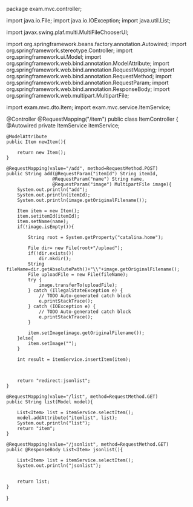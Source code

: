 package exam.mvc.controller;

import java.io.File;
import java.io.IOException;
import java.util.List;

import javax.swing.plaf.multi.MultiFileChooserUI;

import org.springframework.beans.factory.annotation.Autowired;
import org.springframework.stereotype.Controller;
import org.springframework.ui.Model;
import org.springframework.web.bind.annotation.ModelAttribute;
import org.springframework.web.bind.annotation.RequestMapping;
import org.springframework.web.bind.annotation.RequestMethod;
import org.springframework.web.bind.annotation.RequestParam;
import org.springframework.web.bind.annotation.ResponseBody;
import org.springframework.web.multipart.MultipartFile;

import exam.mvc.dto.Item;
import exam.mvc.service.ItemService;

@Controller
@RequestMapping("/item")
public class ItemController {
	@Autowired
	private ItemService itemService;
	 
	@ModelAttribute
	public Item newItem(){
		 
		return new Item();
	}
	
	@RequestMapping(value="/add", method=RequestMethod.POST)
	public String add(@RequestParam("itemId") String itemId,
			         @RequestParam("name") String name,
			         @RequestParam("image") MultipartFile image){
		System.out.println("add");
		System.out.println(itemId);
		System.out.println(image.getOriginalFilename());
		
		Item item = new Item();
		item.setitemId(itemId);
		item.setName(name);
		if(!image.isEmpty()){
			
			String root = System.getProperty("catalina.home");
			
			File dir= new File(root+"/upload");
			if(!dir.exists())
				dir.mkdir();
			String fileName=dir.getAbsolutePath()+"\\"+image.getOriginalFilename();
			File uploadFile = new File(fileName);
			try {
				image.transferTo(uploadFile);
			} catch (IllegalStateException e) {
				// TODO Auto-generated catch block
				e.printStackTrace();
			} catch (IOException e) {
				// TODO Auto-generated catch block
				e.printStackTrace();
			}
		
			item.setImage(image.getOriginalFilename());
		}else{
			item.setImage("");
		}
		
		int result = itemService.insertItem(item);
		
		
		
		return "redirect:jsonlist";
	}
	
	@RequestMapping(value="/list", method=RequestMethod.GET)
	public String list(Model model){
		 
		List<Item> list = itemService.selectItem();
		model.addAttribute("itemlist", list);
		System.out.println("list");
		return "item";
	}
	
	@RequestMapping(value="/jsonlist", method=RequestMethod.GET)
	public @ResponseBody List<Item> jsonlist(){
		
		List<Item> list = itemService.selectItem();
		System.out.println("jsonlist");
		
		
		return list;
	}
}
